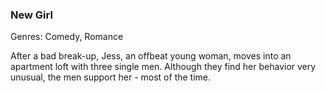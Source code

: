 ### New Girl

Genres: Comedy, Romance

After a bad break-up, Jess, an offbeat young woman, moves into an apartment loft with three single men.
Although they find her behavior very unusual, the men support her - most of the time.

